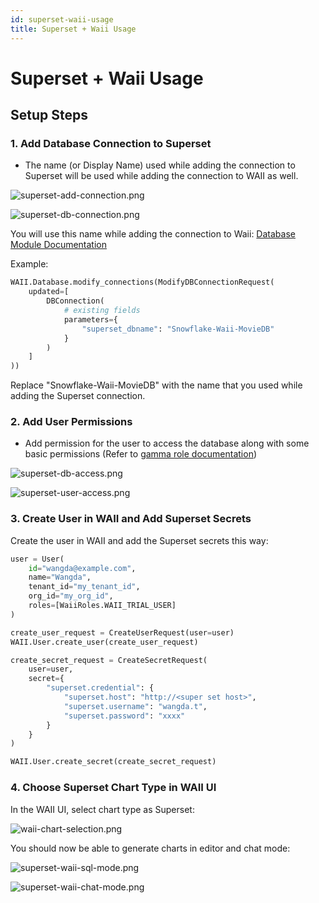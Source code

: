 ```yaml
---
id: superset-waii-usage
title: Superset + Waii Usage 
---
```


# Superset + Waii Usage

## Setup Steps

### 1. Add Database Connection to Superset

- The name (or Display Name) used while adding the connection to Superset will be used while adding the connection to WAII as well.

![superset-add-connection.png](superset-add-connection.png)

![superset-db-connection.png](superset-db-connection.png)

You will use this name while adding the connection to Waii: [Database Module Documentation](https://doc.waii.ai/python/docs/database-module)

Example:

```python
WAII.Database.modify_connections(ModifyDBConnectionRequest(
    updated=[
        DBConnection(
            # existing fields
            parameters={
                "superset_dbname": "Snowflake-Waii-MovieDB"
            }
        )
    ]
))
```

Replace "Snowflake-Waii-MovieDB" with the name that you used while adding the Superset connection.

### 2. Add User Permissions

- Add permission for the user to access the database along with some basic permissions (Refer to [gamma role documentation](https://superset.apache.org/docs/security/#gamma))

![superset-db-access.png](superset-db-access.png)

![superset-user-access.png](superset-user-access.png)

### 3. Create User in WAII and Add Superset Secrets

Create the user in WAII and add the Superset secrets this way:

```python
user = User(
    id="wangda@example.com", 
    name="Wangda", 
    tenant_id="my_tenant_id", 
    org_id="my_org_id", 
    roles=[WaiiRoles.WAII_TRIAL_USER]
)

create_user_request = CreateUserRequest(user=user)
WAII.User.create_user(create_user_request)

create_secret_request = CreateSecretRequest(
    user=user, 
    secret={
        "superset.credential": {
            "superset.host": "http://<super set host>",
            "superset.username": "wangda.t",
            "superset.password": "xxxx"
        }
    }
)

WAII.User.create_secret(create_secret_request)
```

### 4. Choose Superset Chart Type in WAII UI

In the WAII UI, select chart type as Superset:

![waii-chart-selection.png](waii-chart-selection.png)


You should now be able to generate charts in editor and chat mode:

![superset-waii-sql-mode.png](superset-waii-sql-mode.png)

![superset-waii-chat-mode.png](superset-waii-chat-mode.png)
